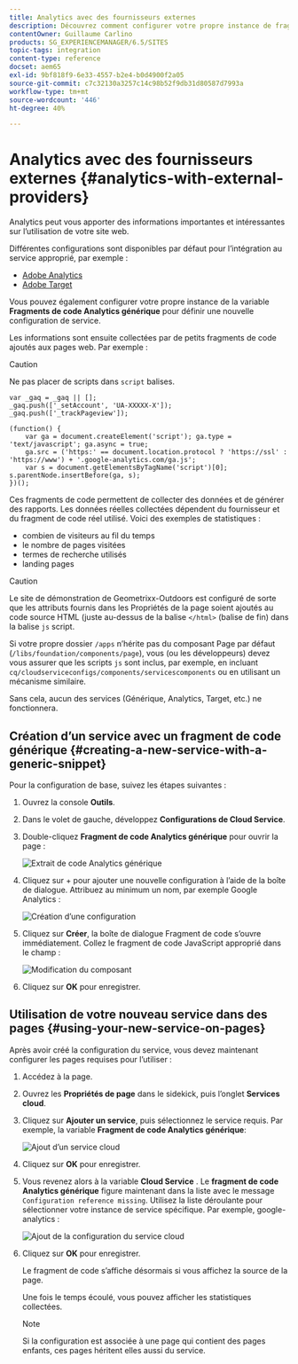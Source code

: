 ```yaml
---
title: Analytics avec des fournisseurs externes
description: Découvrez comment configurer votre propre instance de fragments de code Analytics générique pour définir une nouvelle configuration de service.
contentOwner: Guillaume Carlino
products: SG_EXPERIENCEMANAGER/6.5/SITES
topic-tags: integration
content-type: reference
docset: aem65
exl-id: 9bf818f9-6e33-4557-b2e4-b0d4900f2a05
source-git-commit: c7c32130a3257c14c98b52f9db31d80587d7993a
workflow-type: tm+mt
source-wordcount: '446'
ht-degree: 40%

---
```



# Analytics avec des fournisseurs externes {#analytics-with-external-providers}

Analytics peut vous apporter des informations importantes et intéressantes sur l’utilisation de votre site web.

Différentes configurations sont disponibles par défaut pour l’intégration au service approprié, par exemple :

* [Adobe Analytics](/help/sites-administering/adobeanalytics.md)
* [Adobe Target](/help/sites-administering/target.md)

Vous pouvez également configurer votre propre instance de la variable **Fragments de code Analytics générique** pour définir une nouvelle configuration de service.

Les informations sont ensuite collectées par de petits fragments de code ajoutés aux pages web. Par exemple :

>[!CAUTION]
>
>Ne pas placer de scripts dans `script` balises.

```
var _gaq = _gaq || [];
_gaq.push(['_setAccount', 'UA-XXXXX-X']);
_gaq.push(['_trackPageview']);

(function() {
    var ga = document.createElement('script'); ga.type = 'text/javascript'; ga.async = true;
    ga.src = ('https:' == document.location.protocol ? 'https://ssl' : 'https://www') + '.google-analytics.com/ga.js';
    var s = document.getElementsByTagName('script')[0]; s.parentNode.insertBefore(ga, s);
})();
```

Ces fragments de code permettent de collecter des données et de générer des rapports. Les données réelles collectées dépendent du fournisseur et du fragment de code réel utilisé. Voici des exemples de statistiques :

* combien de visiteurs au fil du temps
* le nombre de pages visitées
* termes de recherche utilisés
* landing pages

>[!CAUTION]
>
>Le site de démonstration de Geometrixx-Outdoors est configuré de sorte que les attributs fournis dans les Propriétés de la page soient ajoutés au code source HTML (juste au-dessus de la balise `</html>` (balise de fin) dans la balise `js` script.
>
>Si votre propre dossier `/apps` n’hérite pas du composant Page par défaut (`/libs/foundation/components/page`), vous (ou les développeurs) devez vous assurer que les scripts `js` sont inclus, par exemple, en incluant `cq/cloudserviceconfigs/components/servicescomponents` ou en utilisant un mécanisme similaire.
>
>Sans cela, aucun des services (Générique, Analytics, Target, etc.) ne fonctionnera.

## Création d’un service avec un fragment de code générique {#creating-a-new-service-with-a-generic-snippet}

Pour la configuration de base, suivez les étapes suivantes :

1. Ouvrez la console **Outils**.
1. Dans le volet de gauche, développez **Configurations de Cloud Service**.
1. Double-cliquez **Fragment de code Analytics générique** pour ouvrir la page :

   ![Extrait de code Analytics générique](assets/analytics_genericoverview.png)

1. Cliquez sur + pour ajouter une nouvelle configuration à l’aide de la boîte de dialogue. Attribuez au minimum un nom, par exemple Google Analytics :

   ![Création d’une configuration](assets/analytics_addconfig.png)

1. Cliquez sur **Créer**, la boîte de dialogue Fragment de code s’ouvre immédiatement. Collez le fragment de code JavaScript approprié dans le champ :

   ![Modification du composant](assets/analytics_snippet.png)

1. Cliquez sur **OK** pour enregistrer.

## Utilisation de votre nouveau service dans des pages {#using-your-new-service-on-pages}

Après avoir créé la configuration du service, vous devez maintenant configurer les pages requises pour l’utiliser :

1. Accédez à la page.
1. Ouvrez les **Propriétés de page** dans le sidekick, puis l’onglet **Services cloud**.
1. Cliquez sur **Ajouter un service**, puis sélectionnez le service requis. Par exemple, la variable **Fragment de code Analytics générique**:

   ![Ajout d’un service cloud](assets/analytics_selectservice.png)

1. Cliquez sur **OK** pour enregistrer.
1. Vous revenez alors à la variable **Cloud Service** . Le **fragment de code Analytics générique** figure maintenant dans la liste avec le message `Configuration reference missing`. Utilisez la liste déroulante pour sélectionner votre instance de service spécifique. Par exemple, google-analytics :

   ![Ajout de la configuration du service cloud](assets/analytics_selectspecificservice.png)

1. Cliquez sur **OK** pour enregistrer.

   Le fragment de code s’affiche désormais si vous affichez la source de la page.

   Une fois le temps écoulé, vous pouvez afficher les statistiques collectées.

   >[!NOTE]
   >
   >Si la configuration est associée à une page qui contient des pages enfants, ces pages héritent elles aussi du service.
